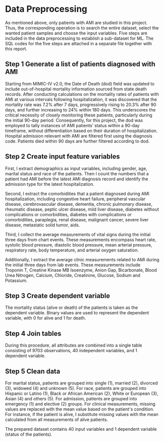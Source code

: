 # Data Preprocessing

As mentioned above, only patients with AMI are studied in this project. Thus, the corresponding operation is to search the entire dataset, select the wanted patient samples and choose the input variables. Five steps are included in the data preprocessing to establish a sub-dataset for ML. The SQL codes for the five steps are attached in a separate file together with this report.

## Step 1 Generate a list of patients diagnosed with AMI
Starting from MIMIC-IV v2.0, the Date of Death (dod) field was updated to include out-of-hospital mortality information sourced from state death records. After conducting calculations on the mortality rates of patients with AMI at various intervals following hospitalization, it was discovered that the mortality rate was 7.2% after 7 days, progressively rising to 20.3% after 90 days, and further increasing to 24% within 180 days. This underscores the critical necessity of closely monitoring these patients, particularly during the initial 90-day period. Consequently, for this project, the dod was employed to tally instances of AMI patients’ status within a 90-day timeframe, without differentiation based on their duration of hospitalization. Hospital admission relevant with AMI are filtered first using the diagnosis code. Patients died within 90 days are further filtered according to dod.

## Step 2 Create input feature variables
First, I extract demographics as input variables, including gender, age, marital status and race of the patients. Then I count the numbers that a patient had AMI before the latest AMI diagnosis record and identify the admission type for the latest hospitalization. 

Second, I extract the comorbidities that a patient diagnosed during AMI hospitalization, including congestive heart failure, peripheral vascular disease, cerebrovascular disease, dementia, chronic pulmonary disease, rheumatic disease, peptic ulcer disease, mild liver disease, diabetes without complications or comorbidities, diabetes with complications or comorbidities, paraplegia, renal disease, malignant cancer, severe liver disease, metastatic solid tumor, aids. 

Third, I collect the average measurements of vital signs during the initial three days from chart events. These measurements encompass heart rate, systolic blood pressure, diastolic blood pressure, mean arterial pressure, respiratory rate, body temperature, and arterial oxygen saturation.

Additionally, I extract the average clinic measurements related to AMI during the initial three days from lab events. These measurements include Troponin T, Creatine Kinase MB Isoenzyme, Anion Gap, Bicarbonate, Blood Urea Nitrogen, Calcium, Chloride, Creatinine, Glucose, Sodium and Potassium.

## Step 3 Create dependent variable
The mortality status (alive or death) of the patients is taken as the dependent variable. Binary values are used to represent the dependent variable, with 0 for alive and 1 for death. 

## Step 4 Join tables
During this procedure, all attributes are combined into a single table consisting of 9703 observations, 40 independent variables, and 1 dependent variable.
 
## Step 5 Clean data
For marital status, patients are grouped into single (1), married (2), divorced (3), widowed (4) and unknown (5).
For race, patients are grouped into Hispanic or Latino (1), Black or African American (2), White or European (3), Asian (4) and others (5). For admission, patients are grouped into emergency (1) and elective (2) groups. For clinical measurements, missing values are replaced with the mean value based on the patient's condition. For instance, if the patient is alive, I substitute missing values with the mean calculated from all measurements of alive patients. 

The prepared dataset contains 40 input variables and 1 dependent variable (status of the patients). 

